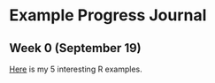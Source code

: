 # Example Progress Journal

## Week 0 (September 19)

[Here](files/example_homework_0.html) is my 5 interesting R examples.
